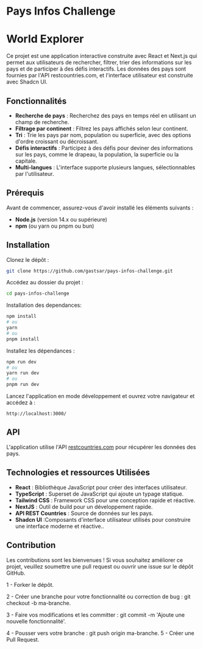 # Pays Infos Challenge
# World Explorer

Ce projet est une application interactive construite avec React et Next.js qui permet aux utilisateurs de rechercher, filtrer, trier des informations sur les pays et de participer à des défis interactifs. Les données des pays sont fournies par l'API restcountries.com, et l'interface utilisateur est construite avec Shadcn UI.

## Fonctionnalités

- **Recherche de pays** : Recherchez des pays en temps réel en utilisant un champ de recherche.
- **Filtrage par continent** : Filtrez les pays affichés selon leur continent.
- **Tri** : Trie les pays par nom, population ou superficie, avec des options d'ordre croissant ou décroissant.
- **Défis interactifs** : Participez à des défis pour deviner des informations sur les pays, comme le drapeau, la population, la superficie ou la capitale.
- **Multi-langues** : L'interface supporte plusieurs langues, sélectionnables par l'utilisateur.

## Prérequis

Avant de commencer, assurez-vous d'avoir installé les éléments suivants :

- **Node.js** (version 14.x ou supérieure)
- **npm** (ou yarn ou pnpm ou bun)

## Installation

Clonez le dépôt :

```bash
git clone https://github.com/gastsar/pays-infos-challenge.git
```

Accédez au dossier du projet :

```bash
cd pays-infos-challenge
```
Installation des dependances:

```bash
npm install
# ou
yarn 
# ou
pnpm install
```
Installez les dépendances :

```bash
npm run dev
# ou
yarn run dev
# ou
pnpm run dev
```
Lancez l'application en mode développement et ouvrez votre navigateur et accédez à :

```arduino
http://localhost:3000/
```

## API

L'application utilise l'API [ restcountries.com](https://restcountries.com/) pour récupérer les données des pays.

## Technologies et ressources Utilisées

- **React** : Bibliothèque JavaScript pour créer des interfaces utilisateur.
- **TypeScript** : Superset de JavaScript qui ajoute un typage statique.
- **Tailwind CSS** : Framework CSS pour une conception rapide et réactive.
- **NextJS** : Outil de build pour un développement rapide.
- **API REST Countries** : Source de données sur les pays.
- **Shadcn UI** :Composants d'interface utilisateur utilisés pour construire une interface moderne et réactive..

## Contribution

Les contributions sont les bienvenues ! Si vous souhaitez améliorer ce projet, veuillez soumettre une pull request ou ouvrir une issue sur le dépôt GitHub.

1 -  Forker le dépôt.

2 -  Créer une branche pour votre fonctionnalité ou correction de bug : git checkout -b ma-branche.

3 -  Faire vos modifications et les committer : git commit -m 'Ajoute une nouvelle fonctionnalité'.

4 -  Pousser vers votre branche : git push origin ma-branche.
5 -  Créer une Pull Request.
